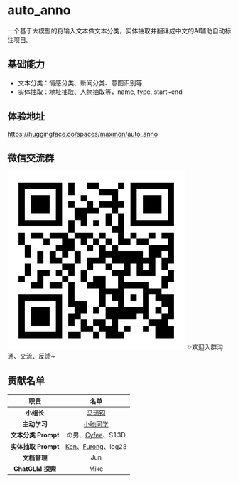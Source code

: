 # auto_anno
一个基于大模型的将输入文本做文本分类，实体抽取并翻译成中文的AI辅助自动标注项目。
## 基础能力
- 文本分类：情感分类、新闻分类、意图识别等
- 实体抽取：地址抽取、人物抽取等，name, type, start~end

## 体验地址
https://huggingface.co/spaces/maxmon/auto_anno

## 微信交流群
![二维码](img/qr_code.jpg)
✨欢迎入群沟通、交流、反馈~

## 贡献名单
| 职责 | 名单 |
| :---: | :---: |
| **小组长** | [马琦钧](https://github.com/Skypow2012) |
| **主动学习** | [小驰同学](https://github.com/zsc19) |
| **文本分类 Prompt** | の男、[Cyfee](https://github.com/Cyfee)、S13D |
| **实体抽取 Prompt** | [Ken](https://github.com/C0dem0nk3y)、[Furong](https://github.com/momo4826)、log23 |
| **文档管理** | Jun |
| **ChatGLM 探索** | Mike |
